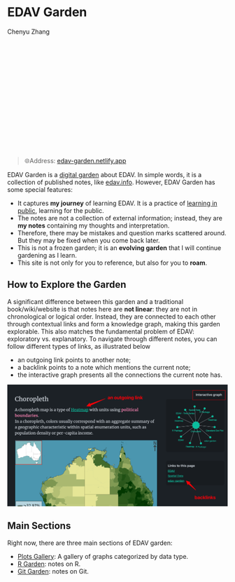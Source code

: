 # EDAV Garden

Chenyu Zhang

<center>
<input type="checkbox" id="logo" checked>
<label for="logo">
<div class="logo-wrapper">
<div class="logo">
</div>
</div>
</label>
</center>

> 🌐Address: [edav-garden.netlify.app](https://edav-garden.netlify.app)

EDAV Garden is a [digital garden](https://github.com/MaggieAppleton/digital-gardeners) about EDAV.
In simple words, it is a collection of published notes, like [edav.info](https://edav.info).
However, EDAV Garden has some special features:

- It captures **my journey** of learning EDAV. It is a practice of [learning in public](https://www.swyx.io/learn-in-public/), learning for the public.
- The notes are not a collection of external information; instead, they are **my notes** containing my thoughts and interpretation.
- Therefore, there may be mistakes and question marks scattered around. But they may be fixed when you come back later.
- This is not a frozen garden; it is an **evolving garden** that I will continue gardening as I learn.
- This site is not only for you to reference, but also for you to **roam**.

## How to Explore the Garden

A significant difference between this garden and a traditional book/wiki/website is that notes here are **not linear**: they are not in chronological or logical order. Instead, they are connected to each other through contextual links and form a knowledge graph, making this garden explorable. This also matches the fundamental problem of EDAV: exploratory vs. explanatory. To navigate through different notes, you can follow different types of links, as illustrated below

- an outgoing link points to another note;
- a backlink points to a note which mentions the current note;
- the interactive graph presents all the connections the current note has.

![](resources/edav_garden/screenshot.png)

## Main Sections

Right now, there are three main sections of EDAV garden:

- [Plots Gallery](https://edav-garden.netlify.app/#plots-gallery): A gallery of graphs categorized by data type.
- [R Garden](https://edav-garden.netlify.app/#r-garden): notes on R.
- [Git Garden](https://edav-garden.netlify.app/#git-garden): notes on Git.

<style type="text/css">
    /* Logo */
    input#logo {
      height: 0;
      width: 0;
      border: none;
      outline: none;
      display: none;
    }
    #logo:checked + label .logo {
        background: url('https://raw.githubusercontent.com/zcysxy/edav-garden/main/logo-tidy.svg');
        background-size: cover;
    }
    #logo + label .logo {
        background: transparent;
    }
    .logo-wrapper, 
    .logo {
        width: 250px;
        height: 250px;
        border: none;
        box-shadow: none;
    }

    .logo-wrapper { position: relative; }
    .logo-wrapper:before {
        content: "";
        position: absolute;
        left: 0;
        right: 0;
        width: 250px;
        height: 250px;
        /*background: url('https://raw.githubusercontent.com/zcysxy/edav-garden/main/logo-3d.png');*/
        animation: logoChange 0.01s infinite;
        animation-play-state: paused;
        background-size: cover;
    }
    #logo:checked + label .logo-wrapper:before {
        animation-play-state: running;
        background-size: cover;
        opacity: 0;
    }

    @keyframes logoChange {
        0.01%, 25% {
            background: url('https://raw.githubusercontent.com/zcysxy/edav-garden/main/logo-3d.png') no-repeat;
            background-size: cover;
        }
        25.01%, 50% {
            background: url('https://raw.githubusercontent.com/zcysxy/edav-garden/main/logo-garden.svg') no-repeat;
            background-size: cover;
        }
        50.01%, 75% {
            background: url('https://raw.githubusercontent.com/zcysxy/edav-garden/main/logo-ggplot.svg') no-repeat;
            background-size: cover;
        }
            75.01%, 100% {
            background: url('https://raw.githubusercontent.com/zcysxy/edav-garden/main/logo.svg') no-repeat;
            background-size: cover;
        }
    }
    
    .logo-wrapper {
      filter: drop-shadow(0px 10px 10px rgba(0,0,0, 0.5)) drop-shadow(0px 10px 30px rgba(100,100,100,0.2)) ;
    }

    img { max-width: 100% }
</style>
